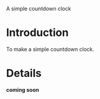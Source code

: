 A simple countdown clock

# Introduction #

To make a simple countdown clock.


# Details #

**coming soon**